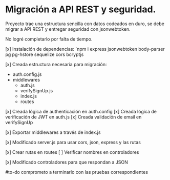 # Migración a API REST y seguridad.

Proyecto trae una estructura sencilla con datos codeados en duro, se debe migrar a API REST y entregar seguridad con jsonwebtoken.

No logré completarlo por falta de tiempo.

[x] Instalación de dependencias: `npm i express jsonwebtoken body-parser pg pg-hstore sequelize cors bcryptjs 

[x] Creada estructura necesaria para migración:
- auth.config.js
- middlewares
  - auth.js
  - verifySignUp.js
  - index.js
  - routes

[x] Creada lógica de authenticación en auth.config
[x] Creada lógica de verificación de JWT en auth.js
[x] Creada validación de email en verifySignUp

[x] Exportar middlewares a través de index.js

[x] Modificado server.js para usar cors, json, express y las rutas

[x] Crear rutas en routes
[ ] Verificar nombres en controladores

[x] Modificado controladores para que respondan a JSON

 #to-do comprometo a terminarlo con las pruebas correspondientes